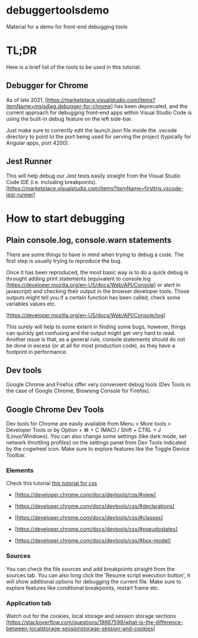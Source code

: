 # debuggertoolsdemo

Material for a demo for front-end debugging tools

# TL;DR

Here is a brief list of the tools to be used in this tutorial.

## Debugger for Chrome

As of late 2021, [https://marketplace.visualstudio.com/items?itemName=msjsdiag.debugger-for-chrome] has been deprecated, and the current approach for debugging front-end apps within Visual Studio Code is using the built-in debug feature on the left side-bar.

Just make sure to correctly edit the launch.json file inside the .vscode directory to point to the port being used for serving the project (typically for Angular apps, port 4200).

  

## Jest Runner

This will help debug our Jest tests easily straight from the Visual Studio Code IDE (i.e. including breakpoints). [https://marketplace.visualstudio.com/items?itemName=firsttris.vscode-jest-runner]

  

# How to start debugging

## Plain console.log, console.warn statements


There are some things to have in mind when trying to debug a code. The first step is usually trying to reproduce the bug.

Once it has been reproduced, the most basic way is to do a quick debug is throught adding print statements (equivalent to console.log [https://developer.mozilla.org/en-US/docs/Web/API/Console] or alert in javascript) and checking their output in the browser developer tools. Those outputs might tell you if a certain function has been called, check some variables values etc.

  

[https://developer.mozilla.org/en-US/docs/Web/API/Console/log]

  

This surely will help to some extent in finding some bugs, however, things can quickly get confusing and the output might get very hard to read. Another issue is that, as a general rule, console statements should do not be done in excess (or at all for most production code), as they have a footprint in performance.

  

## Dev tools

Google Chrome and Firefox offer very convenient debug tools (Dev Tools in the case of Google Chrome, Browsing Console for Firefox).

## Google Chrome Dev Tools

Dev tools for Chrome are easily available from Menu > More tools > Developer Tools or by Option + ⌘ + C (MAC) / Shift + CTRL + J (Linux/Windows). 
You can also change some settings (like dark mode, set network throttling profiles) on the settings panel from Dev Tools indicated by the cogwheel icon. Make sure to explore features like the Toggle Device Toolbar.

### Elements
Check this tutorial [this tutorial for css](https://developer.chrome.com/docs/devtools/css/)

  
- [https://developer.chrome.com/docs/devtools/css/#view]
   
- [https://developer.chrome.com/docs/devtools/css/#declarations]
   
- [https://developer.chrome.com/docs/devtools/css/#classes]
   
- [https://developer.chrome.com/docs/devtools/css/#pseudostates]
 
- [https://developer.chrome.com/docs/devtools/css/#box-model]

### Sources

You can check the file sources and add breakpoints straight from the sources tab. You can also long click the 'Resume script execution button', it will show additional options for debugging the current file.
Make sure to explore features like conditional breakpoints, restart frame etc.

### Application tab

Watch out for the cookies, local storage and session storage sections
[https://stackoverflow.com/questions/19867599/what-is-the-difference-between-localstorage-sessionstorage-session-and-cookies]
